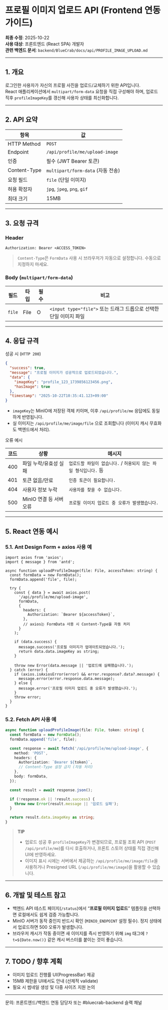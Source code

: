 # 프로필 이미지 업로드 API (Frontend 연동 가이드)

**최종 수정**: 2025-10-22  
**사용 대상**: 프론트엔드 (React SPA) 개발자  
**관련 백엔드 문서**: `backend/BlueCrab/docs/api/PROFILE_IMAGE_UPLOAD.md`

---

## 1. 개요

로그인한 사용자가 자신의 프로필 사진을 업로드/교체하기 위한 API입니다.  
React 애플리케이션에서 `multipart/form-data` 요청을 직접 구성해야 하며, 업로드 직후 `profileImageKey`를 갱신해 사용자 상태를 최신화합니다.

---

## 2. API 요약

| 항목 | 값 |
|------|-----|
| HTTP Method | `POST` |
| Endpoint | `/api/profile/me/upload-image` |
| 인증 | 필수 (JWT Bearer 토큰) |
| Content-Type | `multipart/form-data` (자동 전송) |
| 요청 필드 | `file` (단일 이미지) |
| 허용 확장자 | `jpg`, `jpeg`, `png`, `gif` |
| 최대 크기 | 15MB |

---

## 3. 요청 규격

### Header

```
Authorization: Bearer <ACCESS_TOKEN>
```

> `Content-Type`은 `FormData` 사용 시 브라우저가 자동으로 설정합니다. 수동으로 지정하지 마세요.

### Body (`multipart/form-data`)

| 필드 | 타입 | 필수 | 비고 |
|------|------|------|------|
| `file` | File | O | `<input type="file">` 또는 드래그 드롭으로 선택한 단일 이미지 파일 |

---

## 4. 응답 규격

성공 시 (`HTTP 200`)

```json
{
  "success": true,
  "message": "프로필 이미지가 성공적으로 업로드되었습니다.",
  "data": {
    "imageKey": "profile_123_1739856123456.png",
    "hasImage": true
  },
  "timestamp": "2025-10-22T10:35:41.123+09:00"
}
```

- `imageKey`는 MinIO에 저장된 객체 키이며, 이후 `/api/profile/me` 응답에도 동일하게 반영됩니다.
- 실 이미지는 `/api/profile/me/image/file` 으로 조회합니다 (이미지 캐시 무효화도 백엔드에서 처리).

오류 예시

| 코드 | 상황 | 메시지 |
|------|------|--------|
| 400 | 파일 누락/유효성 실패 | `업로드할 파일이 없습니다.` / `허용되지 않는 파일 형식입니다.` 등 |
| 401 | 토큰 없음/만료 | `인증 토큰이 필요합니다.` |
| 404 | 사용자 정보 누락 | `사용자를 찾을 수 없습니다.` |
| 500 | MinIO 연결 등 서버 오류 | `프로필 이미지 업로드 중 오류가 발생했습니다.` |

---

## 5. React 연동 예시

### 5.1. Ant Design Form + axios 사용 예

```tsx
import axios from 'axios';
import { message } from 'antd';

async function uploadProfileImage(file: File, accessToken: string) {
  const formData = new FormData();
  formData.append('file', file);

  try {
    const { data } = await axios.post(
      '/api/profile/me/upload-image',
      formData,
      {
        headers: {
          Authorization: `Bearer ${accessToken}`,
        },
        // axios는 FormData 사용 시 Content-Type을 자동 처리
      }
    );

    if (data.success) {
      message.success('프로필 이미지가 업데이트되었습니다.');
      return data.data.imageKey as string;
    }

    throw new Error(data.message || '업로드에 실패했습니다.');
  } catch (error) {
    if (axios.isAxiosError(error) && error.response?.data?.message) {
      message.error(error.response.data.message);
    } else {
      message.error('프로필 이미지 업로드 중 오류가 발생했습니다.');
    }
    throw error;
  }
}
```

### 5.2. Fetch API 사용 예

```ts
async function uploadProfileImage(file: File, token: string) {
  const formData = new FormData();
  formData.append('file', file);

  const response = await fetch('/api/profile/me/upload-image', {
    method: 'POST',
    headers: {
      Authorization: `Bearer ${token}`,
      // Content-Type 설정 금지 (자동 처리)
    },
    body: formData,
  });

  const result = await response.json();

  if (!response.ok || !result.success) {
    throw new Error(result.message || '업로드 실패');
  }

  return result.data.imageKey as string;
}
```

> **TIP**  
> - 업로드 성공 후 `profileImageKey`가 변경되므로, 프로필 조회 API (`POST /api/profile/me`)를 다시 호출하거나, 프론트 스토어 상태를 직접 갱신해 UI에 반영하세요.  
> - 이미지 표시 시에는 서버에서 제공하는 `/api/profile/me/image/file`을 사용하거나 Presigned URL (`/api/profile/me/image`)을 활용할 수 있습니다.

---

## 6. 개발 및 테스트 참고

- 백엔드 API 테스트 페이지(`/status`)에서 “**프로필 이미지 업로드**” 템플릿을 선택하면 로컬에서도 쉽게 검증 가능합니다.
- MinIO 서버가 동작 중인지 반드시 확인 (`MINIO_ENDPOINT` 설정 필수). 정지 상태에서 업로드하면 500 오류가 발생합니다.
- 브라우저 캐시가 작동 중이면 새 이미지를 즉시 반영하기 위해 `img` 태그에 `?t=${Date.now()}` 같은 캐시 버스터를 붙이는 것이 좋습니다.

---

## 7. TODO / 향후 계획

- 이미지 업로드 진행률 UI(ProgressBar) 제공  
- 15MB 제한을 UI에서도 안내 (선제적 validate)  
- 필요 시 썸네일 생성 및 다중 사이즈 지원 논의

---

문의: 프론트엔드/백엔드 연동 담당자 또는 #bluecrab-backend 슬랙 채널

